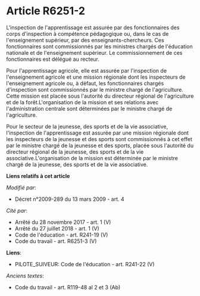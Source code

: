 # Article R6251-2

L'inspection de l'apprentissage est assurée par des fonctionnaires des corps d'inspection à compétence pédagogique ou, dans
le cas de l'enseignement supérieur, par des enseignants-chercheurs. Ces fonctionnaires sont commissionnés par les ministres
chargés de l'éducation nationale et de l'enseignement supérieur. Le commissionnement de ces fonctionnaires est délégué au
recteur. 

Pour l'apprentissage agricole,   elle est assurée par l'inspection de l'enseignement agricole et une mission régionale dont
les inspecteurs de l'enseignement agricole ou, à défaut, les fonctionnaires chargés d'inspection sont commissionnés par le
ministre chargé de l'agriculture. Cette mission est placée sous l'autorité du directeur régional de l'agriculture et de la
forêt.L'organisation de la mission et ses relations avec l'administration centrale sont déterminées par le ministre chargé de
l'agriculture. 

Pour le secteur de la jeunesse, des sports et de la vie associative, l'inspection de l'apprentissage est assurée par une
mission régionale dont les inspecteurs de la jeunesse et des sports sont commissionnés à cet effet par le ministre chargé de
la jeunesse et des sports, placée sous l'autorité du directeur régional de la jeunesse, des sports et de la vie
associative.L'organisation de la mission est déterminée par le ministre chargé de la jeunesse, des sports et de la vie
associative.

**Liens relatifs à cet article**

_Modifié par_:

  - Décret n°2009-289 du 13 mars 2009 - art. 4

_Cité par_:

  - Arrêté du 28 novembre 2017 - art. 1 (V)
  - Arrêté du 27 juillet 2018 - art. 1 (V)
  - Code de l'éducation - art. R241-19 (V)
  - Code du travail - art. R6251-3 (V)

**Liens**:

  - PILOTE_SUIVEUR: Code de l'éducation - art. R241-22 (V)

_Anciens textes_:

  - Code du travail - art. R119-48 al 2 et 3 (Ab)
